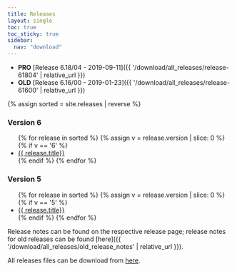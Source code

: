 ```yaml
---
title: Releases
layout: single
toc: true
toc_sticky: true
sidebar:
  nav: "download"
---
```


  - **PRO** [Release 6.18/04 - 2019-09-11]({{ '/download/all_releases/release-61804' | relative_url }})
  - **OLD** [Release 6.16/00 - 2019-01-23]({{ '/download/all_releases/release-61600' | relative_url }})

{% assign sorted = site.releases | reverse %}

### Version 6

<ul>
{% for release in sorted %}
{% assign v = release.version | slice: 0 %}
{% if  v == '6' %}
<li> <a href="{{ release.url | relative_url }}"> {{ release.title}} </a></li>
{% endif %}
{% endfor %}
</ul>

### Version 5

<ul>
{% for release in sorted %}
{% assign v = release.version | slice: 0 %}
{% if  v == '5' %}
<li> <a href="{{ release.url | relative_url }}"> {{ release.title}} </a></li>
{% endif %}
{% endfor %}
</ul>

Release notes can be found on the respective release page; release notes for old releases
can be found [here]({{ '/download/all_releases/old_release_notes' | relative_url }}).

All releases files can be download from [here](https://root.cern.ch/download/).